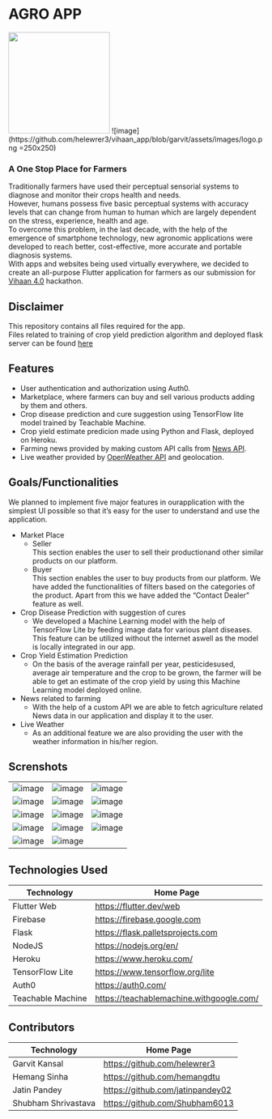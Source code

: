 # AGRO APP 
<img src="https://camo.githubusercontent.com/331400aee821efda2e36ee9b3bc8bce93b975109/68747470733a2f2f6779617a6f2e636f6d2f65623563353734316236613961313663363932313730613431613439633835382e706e67" alt="" data-canonical-src="https://github.com/helewrer3/vihaan_app/blob/garvit/assets/images/logo.png" width="200" height="200" />
![image](https://github.com/helewrer3/vihaan_app/blob/garvit/assets/images/logo.png =250x250)

### A One Stop Place for Farmers
Traditionally farmers have used their perceptual sensorial systems to diagnose and monitor their crops health and needs. <br/>
However, humans possess five basic perceptual systems with accuracy levels that can change from human to human which are largely dependent on the stress, experience, health and age.<br/>
To overcome this problem, in the last decade, with the help of the emergence of smartphone technology, new agronomic applications were developed to reach better, cost-effective, more accurate and portable diagnosis systems.<br/> 
With apps and websites being used virtually everywhere, we decided to create an all-purpose Flutter application for farmers as our submission for [Vihaan 4.0](https://vihaan.ieeedtu.in/) hackathon.

## Disclaimer
This repository contains all files required for the app.<br/>
Files related to training of crop yield prediction algorithm and deployed flask server can be found [here](https://github.com/jatinpandey02/Crop-Yield-API-Flask)

## Features
* User authentication and authorization using Auth0.
* Marketplace, where farmers can buy and sell various products adding by them and others. 
* Crop disease prediction and cure suggestion using TensorFlow lite model trained by Teachable Machine. 
* Crop yield estimate predicion made using Python and Flask, deployed on Heroku.
* Farming news provided by making custom API calls from [News API](https://newsapi.org/).
* Live weather provided by [OpenWeather API](https://openweathermap.org/api) and geolocation.

## Goals/Functionalities
We planned to implement five major features in ourapplication with the simplest UI possible so that it’s easy for the user to understand and use the application.
* Market Place
  * Seller<br/>
    This section enables the user to sell their productionand other similar products on our platform.
  * Buyer<br/>
    This section enables the user to buy products from our platform. We have added the functionalities of filters based on the categories of the product. Apart from this we have added the “Contact Dealer” feature as well.
* Crop Disease Prediction with suggestion of cures
  * We developed a Machine Learning model with the help of TensorFlow Lite by feeding image data for various plant diseases. This feature can be utilized without the internet aswell as the model is locally integrated in our app.
* Crop Yield Estimation Prediction
  * On the basis of the average rainfall per year, pesticidesused, average air temperature and the crop to be grown, the farmer will be able to get an estimate of the crop yield by using this Machine Learning model deployed online.
* News related to farming
  * With the help of a custom API we are able to fetch agriculture related News data in our application and display it to the user.
* Live Weather
  * As an additional feature we are also providing the user with the weather information in his/her region.

## Screnshots
|                   |                   |                   |
| -                 | -                 | -                 |
| ![image](https://github.com/helewrer3/vihaan_app/blob/garvit/screenshots/Screenshot_1618121953.png) | ![image](https://github.com/helewrer3/vihaan_app/blob/garvit/screenshots/Screenshot_1618121984.png) | ![image](https://github.com/helewrer3/vihaan_app/blob/garvit/screenshots/Screenshot_1618121997.png) |
| ![image](https://github.com/helewrer3/vihaan_app/blob/garvit/screenshots/Screenshot_1618122018.png) | ![image](https://github.com/helewrer3/vihaan_app/blob/garvit/screenshots/Screenshot_1618122022.png) | ![image](https://github.com/helewrer3/vihaan_app/blob/garvit/screenshots/Screenshot_1618122067.png) |
| ![image](https://github.com/helewrer3/vihaan_app/blob/garvit/screenshots/Screenshot_1618122090.png) | ![image](https://github.com/helewrer3/vihaan_app/blob/garvit/screenshots/Screenshot_1618122102.png) | ![image](https://github.com/helewrer3/vihaan_app/blob/garvit/screenshots/Screenshot_1618122112.png) |
| ![image](https://github.com/helewrer3/vihaan_app/blob/garvit/screenshots/Screenshot_1618122120.png) | ![image](https://github.com/helewrer3/vihaan_app/blob/garvit/screenshots/Screenshot_1618122124.png) | ![image](https://github.com/helewrer3/vihaan_app/blob/garvit/screenshots/Screenshot_1618122269.png) |
| ![image](https://github.com/helewrer3/vihaan_app/blob/garvit/screenshots/Screenshot_1618122337.png) | ![image](https://github.com/helewrer3/vihaan_app/blob/garvit/screenshots/Screenshot_1618122904.png) |  |

## Technologies Used
| Technology        | Home Page         |
| -                 | -                 |
| Flutter Web | https://flutter.dev/web |
| Firebase | https://firebase.google.com |
| Flask | https://flask.palletsprojects.com |
| NodeJS | https://nodejs.org/en/ |
| Heroku | https://www.heroku.com/ |
| TensorFlow Lite | https://www.tensorflow.org/lite |
| Auth0 | https://auth0.com/ |
| Teachable Machine | https://teachablemachine.withgoogle.com/ |

## Contributors
| Technology        | Home Page         |
| -                 | -                 |
| Garvit Kansal | https://github.com/helewrer3 |
| Hemang Sinha | https://github.com/hemangdtu |
| Jatin Pandey | https://github.com/jatinpandey02 |
| Shubham Shrivastava | https://github.com/Shubham6013 |